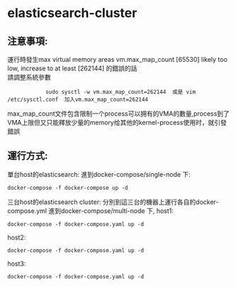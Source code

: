 # elasticsearch-cluster

注意事項:
------
運行時發生max virtual memory areas vm.max_map_count [65530] likely too low, increase to at least [262144]  的錯誤的話 <br>
請調整系統參數 <br>

                sudo sysctl -w vm.max_map_count=262144  或是 vim /etc/sysctl.conf  加入vm.max_map_count=262144

max_map_count文件包含限制一个process可以拥有的VMA的數量,process到了VMA上限但又只能釋放少量的memory给其他的kernel-process使用时，就引發錯誤<br>

運行方式:
------
單台host的elasticsearch:
  進到docker-compose/single-node 下:

    docker-compose -f docker-compose up -d
    
三台host的elasticsearch cluster:
  分別到這三台的機器上運行各自的docker-compose.yml
  進到docker-compose/multi-node 下, 
  host1:
  
    docker-compose -f docker-compose.yaml up -d
  host2:
    
    docker-compose -f docker-compose.yaml up -d
  host3:
    
    docker-compose -f docker-compose.yaml up -d
